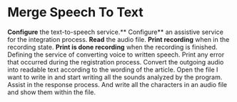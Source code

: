 # Merge Speech To Text
**Configure** the text-to-speech service.** Configure** an assistive service for the integration process. **Read** the audio file. **Print recording** when in the recording state. **Print is done recording** when the recording is finished. Defining the service of converting voice to written speech.
Print any error that occurred during the registration process. Convert the outgoing audio into readable text according to the wording of the article. Open the file I want to write in and start writing all the sounds analyzed by the program. Assist in the response process. And write all the characters in an audio file and show them within the file.
